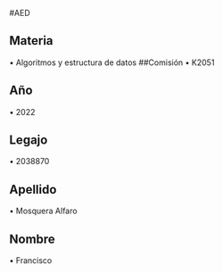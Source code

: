 #AED
## Materia
•	Algoritmos y estructura de datos
##Comisión
•	K2051
## Año
•	2022
## Legajo
•	2038870

## Apellido
•	Mosquera Alfaro
## Nombre
•	Francisco
